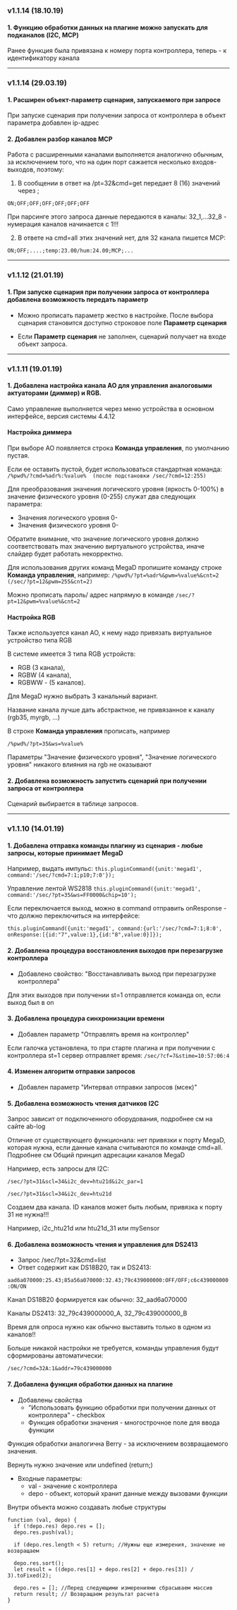 ### v1.1.14 (18.10.19) 

#### 1. Функцию обработки данных на плагине можно запускать для подканалов (I2C, MCP)

Ранее функция была привязана к номеру порта контроллера, теперь - к идентификатору канала

----

### v1.1.14 (29.03.19) 

#### 1. Расширен объект-параметр сценария, запускаемого при запросе

При запуске сценария при получении запроса от контроллера в объект параметра добавлен ip-адрес

#### 2. Добавлен разбор каналов MCP 

Работа с расширенными каналами выполняется аналогично обычным, за исключением того, что на один порт сажается несколько входов-выходов, поэтому:

1. В сообщении в ответ на /pt=32&cmd=get передает 8 (16) значений через ;

```ON;OFF;OFF;OFF;OFF;OFF;OFF```

При парсинге этого запроса данные передаются в каналы:
32_1,...32_8 - нумерация каналов начинается с 1!!!


2. В ответе на cmd=all этих значений нет, для 32 канала пишется MCP:

```ON;OFF;....;temp:23.00/hum:24.00;MCP;...```


-----

### v1.1.12 (21.01.19) 

#### 1. При запуске сценария при получении запроса от контроллера добавлена возможность передать параметр

 - Можно прописать параметр жестко в настройке. После выбора сценария становится доступно строковое поле **Параметр сценария**

  - Если **Параметр сценария** не заполнен, сценарий получает на входе объект запроса.

-----

### v1.1.11 (19.01.19) 

#### 1. Добавлена настройка канала AO для управления аналоговыми актуаторами (диммер) и RGB.

Само управление выполняется через меню устройства в основном интерфейсе, версия системы 4.4.12

#### Настройка диммера

При выборе AO появляется строка **Команда управления**, по умолчанию пустая.

Если ее оставить пустой, будет использоваться стандартная команда: 
```/%pwd%/?cmd=%adr%:%value%  (после подстановки /sec/?cmd=12:255)```


Для преобразования значения логического уровня (яркость 0-100%) в значение физического уровня (0-255) служат два следующих параметра:

  - Значения логического уровня 0-
  - Значения физического уровня 0-
 
Обратите внимание, что значение логического уровня должно соответствовать max значению виртуального устройства, иначе слайдер будет работать некорректно.

Для использования других команд MegaD пропишите команду строке **Команда управления**, например:
```/%pwd%/?pt=%adr%&pwm=%value%&cnt=2 (/sec/?pt=12&pwm=255&cnt=2)```

Можно прописать пароль/ адрес напрямую в команде
```/sec/?pt=12&pwm=%value%&cnt=2```

#### Настройка RGB
Также используется канал AO, к нему надо привязать виртуальное устройство типа RGB

В системе имеется 3 типа RGB устройств:
  - RGB (3 канала),
  - RGBW (4 канала), 
  - RGBWW - (5 каналов).
  
Для MegaD нужно выбрать 3 канальный вариант.

Название канала лучше дать абстрактное, не привязанное к каналу (rgb35, myrgb, ...)

В строке **Команда управления** прописать, например

```/%pwd%/?pt=35&ws=%value%```

Параметры "Значение физического уровня", "Значение логического уровня" никакого влияния на rgb не оказывают

#### 2. Добавлена возможность запустить сценарий при получении запроса от контроллера

  Сценарий выбирается в таблице запросов.

-----

### v1.1.10 (14.01.19) 

#### 1. Добавлена отправка команды плагину из сценария - любые запросы, которые принимает MegaD 

   Например, выдать импульс:
   ```this.pluginCommand({unit:'megad1', command:'/sec/?cmd=7:1;p10;7:0'});```

   Управление лентой WS2818
   ```this.pluginCommand({unit:'megad1', command:'/sec/?pt=35&ws=FF0000&chip=10');```

   
   Если переключается выход, можно в command отправить onResponse - что должно переключиться на интерфейсе:
  
   ```this.pluginCommand({unit:'megad1', command:{url:'/sec/?cmd=7:1;8:0', onResponse:[{id:"7",value:1},{id:"8",value:0}]});```
  

#### 2. Добавлена процедура восстановления выходов при перезагрузке контроллера
   - Добавлено свойство: "Восстанавливать выход при перезагрузке контроллера" 

   Для этих выходов при получении st=1 отправляется команда on, если выход был в on

#### 3. Добавлена процедура синхронизации времени
   - Добавлен параметр "Отправлять время на контроллер"

   Если галочка установлена, то при старте плагина и при получении с контроллера st=1 сервер отправляет время:
   ```/sec/?cf=7&stime=10:57:06:4```

#### 4. Изменен алгоритм отправки запросов 
   - Добавлен параметр "Интервал отправки запросов (мсек)"

#### 5. Добавлена возможность чтения датчиков I2C

  Запрос зависит от подключенного оборудования, подробнее см на сайте ab-log

  Отличие от существующего функционала: нет привязки к порту MegaD, которая нужна, если данные канала считываются по команде cmd=all. Подробнее см Общий принцип адресации каналов MegaD

  Например, есть запросы для I2C:

  ```/sec/?pt=31&scl=34&i2c_dev=htu21d&i2c_par=1```

  ```/sec/?pt=31&scl=34&i2c_dev=htu21d```
  
  Cоздаем два канала. ID каналов может быть любым, привязка к порту 31 не нужна!!!

  Например,  i2c_htu21d или htu21d_31 или mySensor 
   
#### 6. Добавлена возможность чтения и управления для DS2413
   
   - Запрос /sec/?pt=32&cmd=list
   - Ответ содержит как DS18B20, так и DS2413: 
   
   ```aad6a070000:25.43;85a56a070000:32.43;79c439000000:OFF/OFF;c6c439000000:ON/ON```

   Канал DS18B20 формируется как обычно: 32_aad6a070000

   Каналы DS2413: 32_79c439000000_A, 32_79c439000000_B
   
   Время для опроса нужно как обычно выставить только в одном из каналов!!
   
   Больше никакой настройки не требуется, команды управления будут сформированы автоматически: 

   ```/sec/?cmd=32A:1&addr=79c439000000```


#### 7. Добавлена функция обработки данных на плагине

  - Добавлены свойства
      - "Использовать функцию обработки при получении данных от контроллера" - checkbox
      - Функция обработки значения - многострочное поле для ввода функции

 Функция обработки аналогична Berry - за исключением возвращаемого значения.

 Вернуть нужно значение или undefined (return;)
 
  - Входные параметры: 
       - val - значение c контроллера
       - depo - объект, который хранит данные между вызовами функции
  
  Внутри объекта можно создавать любые структуры   
	      	
    function (val, depo) {
   	  if (!depo.res) depo.res = [];
   	  depo.res.push(val);

   	  if (depo.res.length < 5) return; //Нужны еще измерения, значение не возвращаем
 
      depo.res.sort();
      let result = ((depo.res[1] + depo.res[2] + depo.res[3]) / 3).toFixed(2);

   	  depo.res = []; //Перед следующими измерениями сбрасываем массив
  	  return result; // Возвращаем результат расчета
    } 


